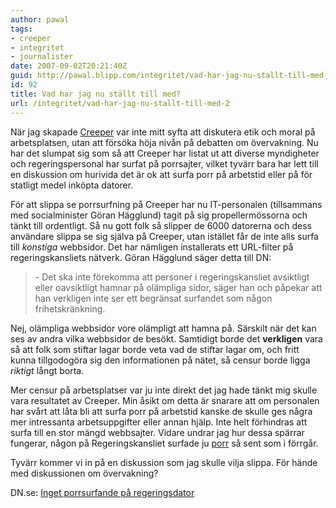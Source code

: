 ```yaml
---
author: pawal
tags:
- creeper
- integritet
- journalister
date: 2007-09-02T20:21:40Z
guid: http://pawal.blipp.com/integritet/vad-har-jag-nu-stallt-till-med-2
id: 92
title: Vad har jag nu ställt till med?
url: /integritet/vad-har-jag-nu-stallt-till-med-2
---
```


När jag skapade <a href="https://www.gnuheter.com/creeper/">Creeper</a>
var inte mitt syfta att diskutera etik och moral på arbetsplatsen,
utan att försöka höja nivån på debatten om övervakning. Nu har det
slumpat sig som så att Creeper har listat ut att diverse myndigheter
och regeringspersonal har surfat på porrsajter, vilket tyvärr bara har
lett till en diskussion om hurivida det är ok att surfa porr på
arbetstid eller på för statligt medel inköpta datorer.

För att slippa se porrsurfning på Creeper har nu IT-personalen
(tillsammans med socialminister Göran Hägglund) tagit på sig
propellermössorna och tänkt till ordentligt. Så nu gott folk så
slipper de 6000 datorerna och dess användare slippa se sig själva på
Creeper, utan istället får de inte alls surfa till <i>konstiga</i>
webbsidor. Det har nämligen installerats ett URL-filter på
regeringskansliets nätverk. Göran Hägglund säger detta till DN:

>\- Det ska inte förekomma att personer i regeringskansliet avsiktligt
>   eller oavsiktligt hamnar på olämpliga sidor, säger han och påpekar
>   att han verkligen inte ser ett begränsat surfandet som någon
>   frihetskränkning.

Nej, olämpliga webbsidor vore olämpligt att hamna på. Särskilt när det
kan ses av andra vilka webbsidor de besökt. Samtidigt borde det
<b>verkligen</b> vara så att folk som stiftar lagar borde veta vad de
stiftar lagar om, och fritt kunna tillgodogöra sig den informationen
på nätet, så censur borde ligga *riktigt* långt borta.

Mer censur på arbetsplatser var ju inte direkt det jag hade tänkt mig
skulle vara resultatet av Creeper. Min åsikt om detta är snarare att
om personalen har svårt att låta bli att surfa porr på arbetstid
kanske de skulle ges några mer intressanta arbetsuppgifter eller annan
hjälp. Inte helt förhindras att surfa till en stor mängd
webbsajter. Vidare undrar jag hur dessa spärrar fungerar, någon på
Regeringskansliet surfade ju <a
href="https://gnuheter.com/creeper/site/www.opium.se">porr</a> så sent
som i förrgår.

Tyvärr kommer vi in på en diskussion som jag skulle vilja slippa. För
hände med diskussionen om övervakning?

DN.se: <a href="http://www.dn.se/DNet/jsp/polopoly.jsp?d=1042&amp;a=687824">Inget porrsurfande på regeringsdator</a>